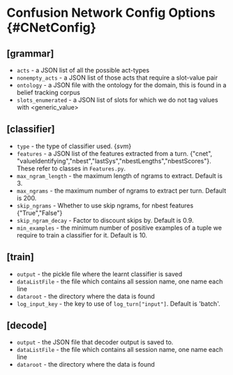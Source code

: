 Confusion Network Config Options                 {#CNetConfig}
================================

## [grammar]
* `acts` - a JSON list of all the possible act-types
* `nonempty_acts` - a JSON list of those acts that require a slot-value pair
* `ontology` - a JSON file with the ontology for the domain, this is found in a belief tracking corpus
* `slots_enumerated` - a JSON list of slots for which we do not tag values with <generic_value>


## [classifier]
* `type` - the type of classifier used. {*svm*}
* `features` - a JSON list of the features extracted from a turn. {"cnet", "valueIdentifying","nbest","lastSys","nbestLengths","nbestScores"}. These refer to classes in `Features.py`.
* `max_ngram_length` - the maximum length of ngrams to extract. Default is 3.
* `max_ngrams` - the maximum number of ngrams to extract per turn. Default is 200.
* `skip_ngrams` - Whether to use skip ngrams, for nbest features {"True","False"}
* `skip_ngram_decay` - Factor to discount skips by. Default is 0.9.
* `min_examples` - the minimum number of positive examples of a tuple we require to train a classifier for it. Default is 10.


## [train]
* `output` - the pickle file where the learnt classifier is saved
* `dataListFile` - the file which contains all session name, one name each line
* `dataroot` - the directory where the data is found
* `log_input_key` - the key to use of `log_turn["input"]`. Default is 'batch'.

## [decode]
* `output` - the JSON file that decoder output is saved to. 
* `dataListFile` - the file which contains all session name, one name each line
* `dataroot` - the directory where the data is found
